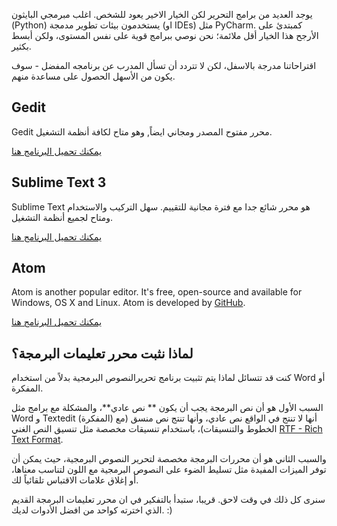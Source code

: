 يوجد العديد من برامج التحرير لكن الخيار الاخير يعود للشخص. اغلب مبرمجي البايثون (Python) يستخدمون بيئات تطوير مدمجة (او IDEs) مثل PyCharm. كمبتدئ على الأرجح هذا الخيار أقل ملائمة؛ نحن نوصي ببرامج قوية على نفس المستوى، ولكن أبسط بكثير.

اقتراحاتنا مدرجة بالاسفل، لكن لا تتردد أن تسأل المدرب عن برنامجه المفضل - سوف يكون من الأسهل الحصول على مساعدة منهم.

## Gedit

Gedit محرر مفتوح المصدر ومجاني ايضاً, وهو متاح لكافة أنظمة التشغيل.

[يمكنك تحميل البرنامج هنا](https://wiki.gnome.org/Apps/Gedit#Download)

## Sublime Text 3 

Sublime Text هو محرر شائع جدا مع فترة مجانية للتقييم. سهل التركيب والاستخدام ومتاح لجميع أنظمة التشغيل.

[يمكنك تحميل البرنامج هنا](https://www.sublimetext.com/3)

## Atom

Atom is another popular editor. It's free, open-source and available for Windows, OS X and Linux. Atom is developed by [GitHub](https://github.com/).

[يمكنك تحميل البرنامج هنا](https://atom.io/)

## لماذا نثبت محرر تعليمات البرمجة؟

كنت قد تتسائل لماذا يتم تثبيت برنامج تحريرالنصوص البرمجية بدلاً من استخدام Word أو المفكرة.

السبب الأول هو أن نص البرمجة يجب أن يكون ** نص عادي**، والمشكلة مع برامج مثل Word و Textedit (المفكرة) أنها لا تنتج في الواقع نص عادي، وأنها تنتج نص منسق (مع الخطوط والتنسيقات)، باستخدام تنسيقات مخصصة مثل تنسيق النص الغني [RTF - Rich Text Format](https://en.wikipedia.org/wiki/Rich_Text_Format).

والسبب الثاني هو أن محررات البرمجة مخصصة لتحرير النصوص البرمجية، حيث يمكن أن توفر الميزات المفيدة مثل تسليط الضوء على النصوص البرمجية مع اللون لتناسب معناها، أو إغلاق علامات الاقتباس تلقائياً لك.

سنرى كل ذلك في وقت لاحق. قريبا، ستبدأ بالتفكير في ان محرر تعليمات البرمجة القديم الذي اخترته كواحد من افضل الأدوات لديك. :)